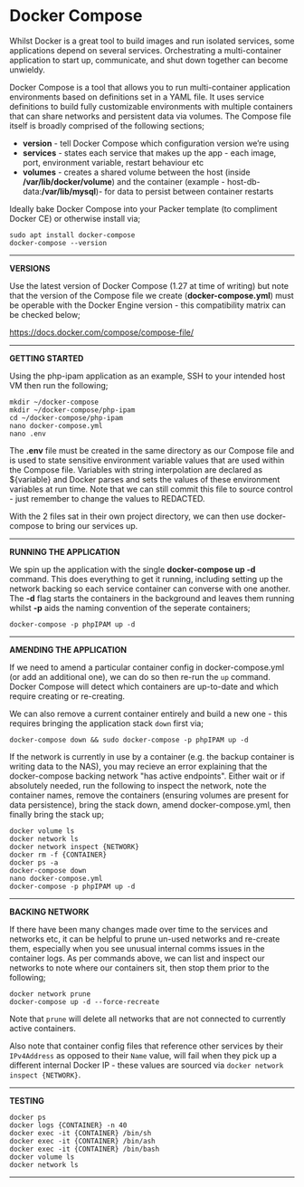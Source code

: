 # Docker Compose

Whilst Docker is a great tool to build images and run isolated services, some applications depend on several services. Orchestrating a multi-container application to start up, communicate, and shut down together can become unwieldy. 

Docker Compose is a tool that allows you to run multi-container application environments based on definitions set in a YAML file. It uses service definitions to build fully customizable environments with multiple containers that can share networks and persistent data via volumes. The Compose file itself is broadly comprised of the following sections;

- **version** - tell Docker Compose which configuration version we’re using
- **services** - states each service that makes up the app - each image, port, environment variable, restart behaviour etc
- **volumes** - creates a shared volume between the host (inside **/var/lib/docker/volume**) and the container (example - host-db-data:**/var/lib/mysql**)- for data to persist between container restarts

Ideally bake Docker Compose into your Packer template (to compliment Docker CE) or otherwise install via;
```
sudo apt install docker-compose
docker-compose --version
```
---

**VERSIONS**

Use the latest version of Docker Compose (1.27 at time of writing) but note that the version of the Compose file we create (**docker-compose.yml**) must be operable with the Docker Engine version - this compatibility matrix can be checked below;

https://docs.docker.com/compose/compose-file/

---

**GETTING STARTED**

Using the php-ipam application as an example, SSH to your intended host VM then run the following;

```
mkdir ~/docker-compose
mkdir ~/docker-compose/php-ipam
cd ~/docker-compose/php-ipam
nano docker-compose.yml				
nano .env
```
The **.env** file must be created in the same directory as our Compose file and is used to state sensitive environment variable values that are used within the Compose file. Variables with string interpolation are declared as ${variable} and Docker parses and sets the values of these environment variables at run time. Note that we can still commit this file to source control - just remember to change the values to REDACTED.

With the 2 files sat in their own project directory, we can then use docker-compose to bring our services up.

---

**RUNNING THE APPLICATION**

We spin up the application with the single **docker-compose up -d** command. This does everything to get it running, including setting up the network backing so each service container can converse with one another. The **-d** flag starts the containers in the background and leaves them running whilst **-p** aids the naming convention of the seperate containers;

```
docker-compose -p phpIPAM up -d
```
---

**AMENDING THE APPLICATION**

If we need to amend a particular container config in docker-compose.yml (or add an additional one), we can do so then re-run the `up` command. Docker Compose will detect which containers are up-to-date and which require creating or re-creating. 

We can also remove a current container entirely and build a new one - this requires bringing the application stack `down` first via;

```
docker-compose down && sudo docker-compose -p phpIPAM up -d
```
If the network is currently in use by a container (e.g. the backup container is writing data to the NAS), you may recieve an error explaining that the docker-compose backing network "has active endpoints". Either wait or if absolutely needed, run the following to inspect the network, note the container names, remove the containers (ensuring volumes are present for data persistence), bring the stack down, amend docker-compose.yml, then finally bring the stack up;
``` 
docker volume ls
docker network ls
docker network inspect {NETWORK}
docker rm -f {CONTAINER}
docker ps -a
docker-compose down
nano docker-compose.yml
docker-compose -p phpIPAM up -d
```
---

**BACKING NETWORK**

If there have been many changes made over time to the services and networks etc, it can be helpful to prune un-used networks and re-create them, especially when you see unusual internal comms issues in the container logs. As per commands above, we can list and inspect our networks to note where our containers sit, then stop them prior to the following;
```
docker network prune
docker-compose up -d --force-recreate
```
Note that `prune` will delete all networks that are not connected to currently active containers.

Also note that container config files that reference other services by their `IPv4Address` as opposed to their `Name` value, will fail when they pick up a different internal Docker IP - these values are sourced via `docker network inspect {NETWORK}`.

---

**TESTING**

```
docker ps
docker logs {CONTAINER} -n 40
docker exec -it {CONTAINER} /bin/sh
docker exec -it {CONTAINER} /bin/ash
docker exec -it {CONTAINER} /bin/bash
docker volume ls
docker network ls
```
---